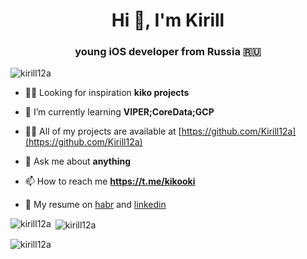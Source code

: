 <h1 align="center">Hi 👋, I'm Kirill</h1>
<h3 align="center">young iOS developer from Russia 🇷🇺</h3>

<p align="left"> <img src="https://komarev.com/ghpvc/?username=kirill12a&label=Profile%20views&color=0e75b6&style=flat" alt="kirill12a" /> </p>

- 🧘‍♂ Looking for inspiration **kiko projects**

- 🌱 I’m currently learning **VIPER;CoreData;GCP**

- 👨‍💻 All of my projects are available at [https://github.com/Kirill12a](https://github.com/Kirill12a)

- 💬 Ask me about **anything**

- 📫 How to reach me **https://t.me/kikooki**

- 💼 My resume on [habr](https://career.habr.com/kikosdrozd) and [linkedin](https://www.linkedin.com/in/kirill-drozdov-7ba685227/) 

<p align="left">
</p>



<p><img align="left" src="https://github-readme-stats.vercel.app/api/top-langs?username=kirill12a&show_icons=true&locale=en&layout=compact" alt="kirill12a" /></p>

<p>&nbsp;<img align="center" src="https://github-readme-stats.vercel.app/api?username=kirill12a&show_icons=true&locale=en" alt="kirill12a" /></p>

<p><img align="center" src="https://github-readme-streak-stats.herokuapp.com/?user=kirill12a&" alt="kirill12a" /></p>
